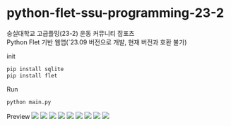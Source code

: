 # python-flet-ssu-programming-23-2
숭실대학교 고급플밍(23-2) 운동 커뮤니티 잡포츠<br>
Python Flet 기반 웹앱(`23.09 버전으로 개발, 현재 버전과 호환 불가)

init
```py
pip install sqlite
pip install flet
```

Run
```py
python main.py
```

Preview
<img src="./doc/screen1.jpg">
<img src="./doc/screen2.jpg">
<img src="./doc/screen3.jpg">
<img src="./doc/screen4.jpg">
<img src="./doc/screen5.jpg">
<img src="./doc/screen6.jpg">
<img src="./doc/screen7.jpg">
<img src="./doc/screen8.jpg">
<img src="./doc/screen9.jpg">
